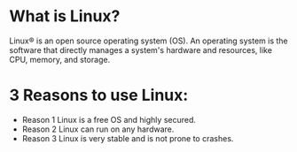 # What is Linux?
Linux® is an open source operating system (OS). An operating system is the software that directly manages a system's hardware and resources, like CPU, memory, and storage.
# 3 Reasons to use Linux:
* Reason 1 Linux is a free OS and highly secured.
* Reason 2 Linux can run on any hardware.
* Reason 3 Linux is very stable and is not prone to crashes.

